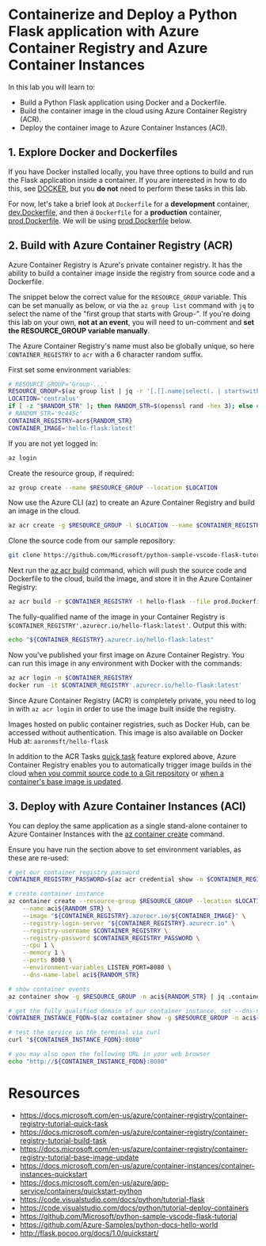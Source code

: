 # Containerize and Deploy a Python Flask application with Azure Container Registry and Azure Container Instances

In this lab you will learn to:
- Build a Python Flask application using Docker and a Dockerfile.
- Build the container image in the cloud using Azure Container Registry (ACR).
- Deploy the container image to Azure Container Instances (ACI).

## 1. Explore Docker and Dockerfiles

If you have Docker installed locally, you have three options to build and run the Flask application inside a container. If you are interested in how to do this, see [DOCKER](DOCKER.md), but you **do not** need to perform these tasks in this lab.

For now, let's take a brief look at `Dockerfile` for a **development** container, [dev.Dockerfile](dev.Dockerfile), and then a `Dockerfile` for a **production** container, [prod.Dockerfile](prod.Dockerfile). We will be using [prod.Dockerfile](prod.Dockerfile) below.

## 2. Build with Azure Container Registry (ACR)

Azure Container Registry is Azure's private container registry. It has the ability to build a container image inside the registry from source code and a Dockerfile.

The snippet below the correct value for the `RESOURCE_GROUP` variable. This can be set manually as below, or via the `az group list` command with `jq` to select the name of the "first group that starts with Group-". If you're doing this lab on your own, **not at an event**, you will need to un-comment and **set the RESOURCE_GROUP variable manually**.

The Azure Container Registry's name must also be globally unique, so here `CONTAINER_REGISTRY` to `acr` with a 6 character random suffix.

First set some environment variables:

```bash
# RESOURCE_GROUP='Group-...'
RESOURCE_GROUP=$(az group list | jq -r '[.[].name|select(. | startswith("Group-"))][0]')
LOCATION='centralus'
if [ -z "$RANDOM_STR" ]; then RANDOM_STR=$(openssl rand -hex 3); else echo $RANDOM_STR; fi
# RANDOM_STR='9c445c'
CONTAINER_REGISTRY=acr${RANDOM_STR}
CONTAINER_IMAGE='hello-flask:latest'
```

If you are not yet logged in:

```bash
az login
```

Create the resource group, if required:

```bash
az group create --name $RESOURCE_GROUP --location $LOCATION
```

Now use the Azure CLI (az) to create an Azure Container Registry and build an image in the cloud.

```bash
az acr create -g $RESOURCE_GROUP -l $LOCATION --name $CONTAINER_REGISTRY --sku Basic --admin-enabled true
```

Clone the source code from our sample repository:

```bash
git clone https://github.com/Microsoft/python-sample-vscode-flask-tutorial
```

Next run the [az acr build](https://docs.microsoft.com/en-us/cli/azure/acr?#az-acr-build) command, which will push the source code and Dockerfile to the cloud, build the image, and store it in the Azure Container Registry:

```bash
az acr build -r $CONTAINER_REGISTRY -t hello-flask --file prod.Dockerfile python-sample-vscode-flask-tutorial/
```

The fully-qualified name of the image in your Container Registry is `$CONTAINER_REGISTRY'.azurecr.io/hello-flask:latest'`. Output this with:

```bash
echo "${CONTAINER_REGISTRY}.azurecr.io/hello-flask:latest"
```

Now you've published your first image on Azure Container Registry. You can run this image in any environment with Docker with the commands:

```bash
az acr login -n $CONTAINER_REGISTRY
docker run -it $CONTAINER_REGISTRY'.azurecr.io/hello-flask:latest'
```

Since Azure Container Registry (ACR) is completely private, you need to log in with `az acr login` in order to use the image built inside the registry. 

Images hosted on public container registries, such as Docker Hub, can be accessed without authentication. This image is also available on Docker Hub at: `aaronmsft/hello-flask`

In addition to the ACR Tasks [quick task](https://docs.microsoft.com/en-us/azure/container-registry/container-registry-tutorial-quick-task) feature explored above, Azure Container Registry enables you to automatically trigger image builds in the cloud [when you commit source code to a Git repository](https://docs.microsoft.com/en-us/azure/container-registry/container-registry-tutorial-build-task) or [when a container's base image is updated](https://docs.microsoft.com/en-us/azure/container-registry/container-registry-tutorial-base-image-update).

## 3. Deploy with Azure Container Instances (ACI)

You can deploy the same application as a single stand-alone container to Azure Container Instances with the [az container create](https://docs.microsoft.com/en-us/azure/container-instances/container-instances-quickstart#create-a-container) command.

Ensure you have run the section above to set environment variables, as these are re-used:

```bash
# get our container registry password
CONTAINER_REGISTRY_PASSWORD=$(az acr credential show -n $CONTAINER_REGISTRY | jq -r .passwords[0].value)

# create container instance
az container create --resource-group $RESOURCE_GROUP --location $LOCATION \
    --name aci${RANDOM_STR} \
    --image "${CONTAINER_REGISTRY}.azurecr.io/${CONTAINER_IMAGE}" \
    --registry-login-server "${CONTAINER_REGISTRY}.azurecr.io" \
    --registry-username $CONTAINER_REGISTRY \
    --registry-password $CONTAINER_REGISTRY_PASSWORD \
    --cpu 1 \
    --memory 1 \
    --ports 8080 \
    --environment-variables LISTEN_PORT=8080 \
    --dns-name-label aci${RANDOM_STR}

# show container events
az container show -g $RESOURCE_GROUP -n aci${RANDOM_STR} | jq .containers[0].instanceView.events[]

# get the fully qualified domain of our container instance, set --dns-name-label above
CONTAINER_INSTANCE_FQDN=$(az container show -g $RESOURCE_GROUP -n aci${RANDOM_STR} | jq -r .ipAddress.fqdn)

# test the service in the terminal via curl
curl "${CONTAINER_INSTANCE_FQDN}:8080"

# you may also open the following URL in your web browser
echo "http://${CONTAINER_INSTANCE_FQDN}:8080"
```

# Resources 
- https://docs.microsoft.com/en-us/azure/container-registry/container-registry-tutorial-quick-task
- https://docs.microsoft.com/en-us/azure/container-registry/container-registry-tutorial-build-task
- https://docs.microsoft.com/en-us/azure/container-registry/container-registry-tutorial-base-image-update
- https://docs.microsoft.com/en-us/azure/container-instances/container-instances-quickstart
- https://docs.microsoft.com/en-us/azure/app-service/containers/quickstart-python
- https://code.visualstudio.com/docs/python/tutorial-flask
- https://code.visualstudio.com/docs/python/tutorial-deploy-containers
- https://github.com/Microsoft/python-sample-vscode-flask-tutorial
- https://github.com/Azure-Samples/python-docs-hello-world
- http://flask.pocoo.org/docs/1.0/quickstart/
